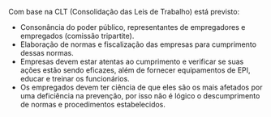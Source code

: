 Com base na CLT (Consolidação das Leis de Trabalho) está previsto:
- Consonância do poder público, representantes de empregadores e empregados (comissão tripartite).
- Elaboração de normas e fiscalização das empresas para cumprimento dessas normas.
- Empresas devem estar atentas ao cumprimento e verificar se suas ações estão sendo eficazes, além de fornecer equipamentos de EPI, educar e treinar os funcionários.
- Os empregados devem ter ciência de que eles são os mais afetados por uma deficiência na prevenção, por isso não é lógico o descumprimento de normas e procedimentos estabelecidos.